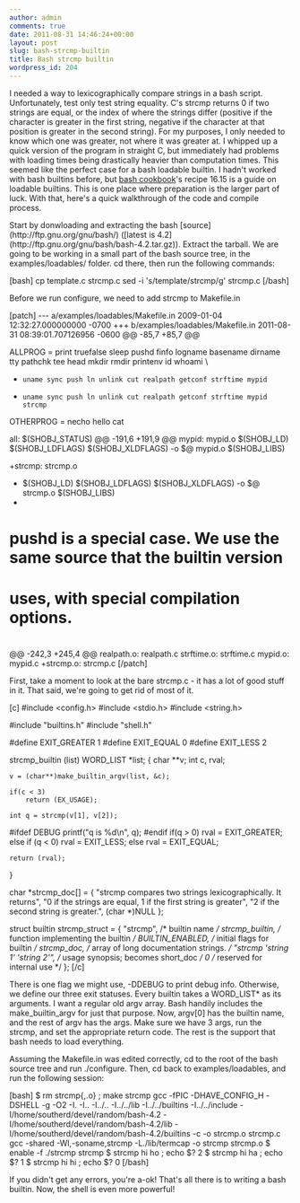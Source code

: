 ```yaml
---
author: admin
comments: true
date: 2011-08-31 14:46:24+00:00
layout: post
slug: bash-strcmp-builtin
title: Bash strcmp builtin
wordpress_id: 204
---
```


I needed a way to lexicographically compare strings in a bash script. Unfortunately, test only test string equality. C's strcmp returns 0 if two strings are equal, or the index of where the strings differ (positive if the character is greater in the first string, negative if the character at that position is greater in the second string). For my purposes, I only needed to know which one was greater, not where it was greater at. I whipped up a quick version of the program in straight C, but immediately had problems with loading times being drastically heavier than computation times. This seemed like the perfect case for a bash loadable builtin. I hadn't worked with bash builtins before, but [bash cookbook](http://oreilly.com/catalog/9780596526788)'s recipe 16.15 is a guide on loadable builtins. This is one place where preparation is the larger part of luck. With that, here's a quick walkthrough of the code and compile process.

<!-- more -->Start by donwloading and extracting the bash [source](http://ftp.gnu.org/gnu/bash/) ([latest is 4.2](http://ftp.gnu.org/gnu/bash/bash-4.2.tar.gz)). Extract the tarball. We are going to be working in a small part of the bash source tree, in the examples/loadables/ folder. cd there, then run the following commands:

[bash]
cp template.c strcmp.c
sed -i 's/template/strcmp/g' strcmp.c
[/bash]

Before we run configure, we need to add strcmp to Makefile.in

[patch]
--- a/examples/loadables/Makefile.in	2009-01-04 12:32:27.000000000 -0700
+++ b/examples/loadables/Makefile.in	2011-08-31 08:39:01.707126956 -0600
@@ -85,7 +85,7 @@

 ALLPROG = print truefalse sleep pushd finfo logname basename dirname \
 	  tty pathchk tee head mkdir rmdir printenv id whoami \
-	  uname sync push ln unlink cut realpath getconf strftime mypid
+	  uname sync push ln unlink cut realpath getconf strftime mypid strcmp
 OTHERPROG = necho hello cat

 all:	$(SHOBJ_STATUS)
@@ -191,6 +191,9 @@
 mypid:	mypid.o
 	$(SHOBJ_LD) $(SHOBJ_LDFLAGS) $(SHOBJ_XLDFLAGS) -o $@ mypid.o $(SHOBJ_LIBS)

+strcmp:	strcmp.o
+	$(SHOBJ_LD) $(SHOBJ_LDFLAGS) $(SHOBJ_XLDFLAGS) -o $@ strcmp.o $(SHOBJ_LIBS)
+
 # pushd is a special case.  We use the same source that the builtin version
 # uses, with special compilation options.
 #
@@ -242,3 +245,4 @@
 realpath.o: realpath.c
 strftime.o: strftime.c
 mypid.o: mypid.c
+strcmp.o: strcmp.c
[/patch]

First, take a moment to look at the bare strcmp.c - it has a lot of good stuff in it. That said, we're going to get rid of most of it.

[c]
#include <config.h>
#include <stdio.h>
#include <string.h>

#include "builtins.h"
#include "shell.h"

#define EXIT_GREATER 1
#define EXIT_EQUAL 0
#define EXIT_LESS 2

strcmp_builtin (list)
WORD_LIST *list;
{
	char **v;
	int c, rval;

	v = (char**)make_builtin_argv(list, &c);

	if(c < 3)
		return (EX_USAGE);

	int q = strcmp(v[1], v[2]);
#ifdef DEBUG
	printf("q is %d\n", q);
#endif
	if(q > 0)
		rval = EXIT_GREATER;
	else if (q < 0)
		rval = EXIT_LESS;
	else
		rval = EXIT_EQUAL;

	return (rval);
}

char *strcmp_doc[] = {
	"strcmp compares two strings lexicographically. It returns",
	"0 if the strings are equal, 1 if the first string is greater",
	"2 if the second string is greater.",
	(char *)NULL
};

struct builtin strcmp_struct = {
	"strcmp", /* builtin name */
	strcmp_builtin, /* function implementing the builtin */
	BUILTIN_ENABLED, /* initial flags for builtin */
	strcmp_doc, /* array of long documentation strings. */
	"strcmp 'string 1' 'string 2'", /* usage synopsis; becomes short_doc */
	0 /* reserved for internal use */
};
[/c]

There is one flag we might use, -DDEBUG to print debug info. Otherwise, we define our three exit statuses. Every builtin takes a WORD_LIST* as its arguments. I want a regular old argv array. Bash handily includes the make_builtin_argv for just that purpose. Now, argv[0] has the builtin name, and the rest of argv has the args. Make sure we have 3 args, run the strcmp, and set the appropriate return code. The rest is the support that bash needs to load everything.

Assuming the Makefile.in was edited correctly, cd to the root of the bash source tree and run ./configure. Then, cd back to examples/loadables, and run the following session:

[bash]
$ rm strcmp{,.o} ; make strcmp
gcc -fPIC -DHAVE_CONFIG_H -DSHELL  -g -O2 -I. -I.. -I../.. -I../../lib -I../../builtins -I../../include -I/home/southerd/devel/random/bash-4.2 -I/home/southerd/devel/random/bash-4.2/lib -I/home/southerd/devel/random/bash-4.2/builtins  -c -o strcmp.o strcmp.c
gcc -shared -Wl,-soname,strcmp  -L./lib/termcap  -o strcmp strcmp.o 
$ enable -f ./strcmp strcmp
$ strcmp hi ho ; echo $?
2
$ strcmp hi ha ; echo $?
1
$ strcmp hi hi ; echo $?
0
[/bash]

If you didn't get any errors, you're a-ok! That's all there is to writing a bash builtin. Now, the shell is even more powerful!
